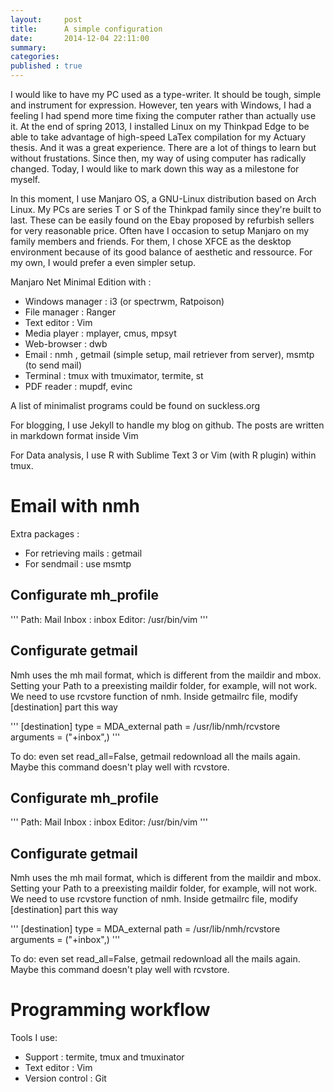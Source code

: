 ```yaml
---
layout:     post
title:      A simple configuration
date:       2014-12-04 22:11:00
summary:    
categories: 
published : true
---
```


I would like to have my PC used as a type-writer. It should be tough, simple and instrument for expression. However, ten years with Windows, I had a feeling I had spend more time fixing the computer rather than actually use it. At the end of spring 2013, I installed Linux on my Thinkpad Edge to be able to take advantage of high-speed LaTex compilation for my Actuary thesis. And it was a great experience. There are a lot of things to learn but without frustations. Since then, my way of using computer has radically changed. Today, I would like to mark down this way as a milestone for myself.

In this moment, I use Manjaro OS, a GNU-Linux distribution based on Arch Linux. My PCs are series T or S of the Thinkpad family since they're built to last. These can be easily found on the Ebay proposed by refurbish sellers for very reasonable price. Often have I occasion to setup Manjaro on my family members and friends. For them, I chose XFCE as the desktop environment because of its good balance of aesthetic and ressource. For my own, I would prefer a even simpler setup.

Manjaro Net Minimal Edition with :

* Windows manager : i3 (or spectrwm,  Ratpoison)
* File manager : Ranger
* Text editor : Vim
* Media player : mplayer, cmus, mpsyt 
* Web-browser : dwb
* Email : nmh , getmail (simple setup, mail retriever from server), msmtp (to send mail)
* Terminal : tmux with tmuximator, termite, st
* PDF reader : mupdf, evinc

A list of minimalist programs could be found on suckless.org

For blogging, I use Jekyll to handle my blog on github. The posts are written in markdown format inside Vim

For Data analysis, I use R with Sublime Text 3 or Vim (with R plugin) within tmux.


# Email with nmh

Extra packages :

* For retrieving mails : getmail
* For sendmail : use msmtp

## Configurate mh_profile

'''
Path: Mail
Inbox : inbox
Editor: /usr/bin/vim
'''

## Configurate getmail
Nmh uses the mh mail format, which is different from the maildir and mbox. Setting your Path to a preexisting maildir folder, for example, will not work. We need to use rcvstore function of nmh.  Inside getmailrc file, modify [destination] part this way 

'''
[destination]
type = MDA_external
path = /usr/lib/nmh/rcvstore
arguments = ("+inbox",)
'''

To do: even set read_all=False, getmail redownload all the mails again. Maybe this command doesn't play well with rcvstore.

## Configurate mh_profile

'''
Path: Mail
Inbox : inbox
Editor: /usr/bin/vim
'''

## Configurate getmail
Nmh uses the mh mail format, which is different from the maildir and mbox. Setting your Path to a preexisting maildir folder, for example, will not work. We need to use rcvstore function of nmh.  Inside getmailrc file, modify [destination] part this way 

'''
[destination]
type = MDA_external
path = /usr/lib/nmh/rcvstore
arguments = ("+inbox",)
'''

To do: even set read_all=False, getmail redownload all the mails again. Maybe this command doesn't play well with rcvstore.

# Programming workflow 

Tools I use:

* Support : termite, tmux and tmuxinator
* Text editor : Vim
* Version control : Git





